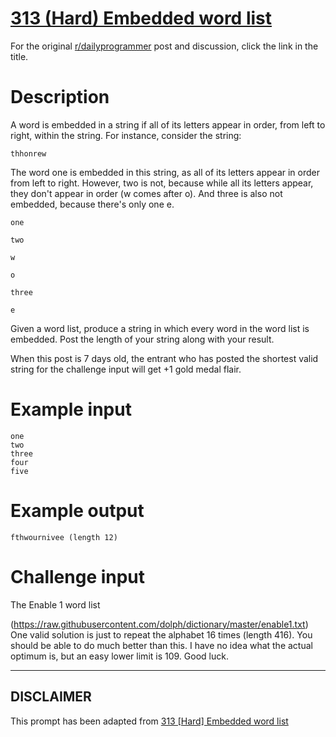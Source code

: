 # [313 (Hard) Embedded word list](https://www.reddit.com/r/dailyprogrammer/comments/69fxq8/20170505_challenge_313_hard_embedded_word_list/)

For the original [r/dailyprogrammer](https://www.reddit.com/r/dailyprogrammer/) post and discussion, click the link in the title.

# Description
A word is embedded in a string if all of its letters appear in order, from left to right, within the string. For instance, consider the string:


```
thhonrew
```
The word one is embedded in this string, as all of its letters appear in order from left to right. However, two is not, because while all its letters appear, they don't appear in order (w comes after o). And three is also not embedded, because there's only one e.


```
one
```

```
two
```

```
w
```

```
o
```

```
three
```

```
e
```
Given a word list, produce a string in which every word in the word list is embedded. Post the length of your string along with your result.

When this post is 7 days old, the entrant who has posted the shortest valid string for the challenge input will get +1 gold medal flair.

# Example input

```
one
two
three
four
five
```
# Example output

```
fthwournivee (length 12)
```
# Challenge input
The Enable 1 word list

(https://raw.githubusercontent.com/dolph/dictionary/master/enable1.txt)
One valid solution is just to repeat the alphabet 16 times (length 416). You should be able to do much better than this. I have no idea what the actual optimum is, but an easy lower limit is 109. Good luck.


----
## **DISCLAIMER**
This prompt has been adapted from [313 [Hard] Embedded word list](https://www.reddit.com/r/dailyprogrammer/comments/69fxq8/20170505_challenge_313_hard_embedded_word_list/
)
